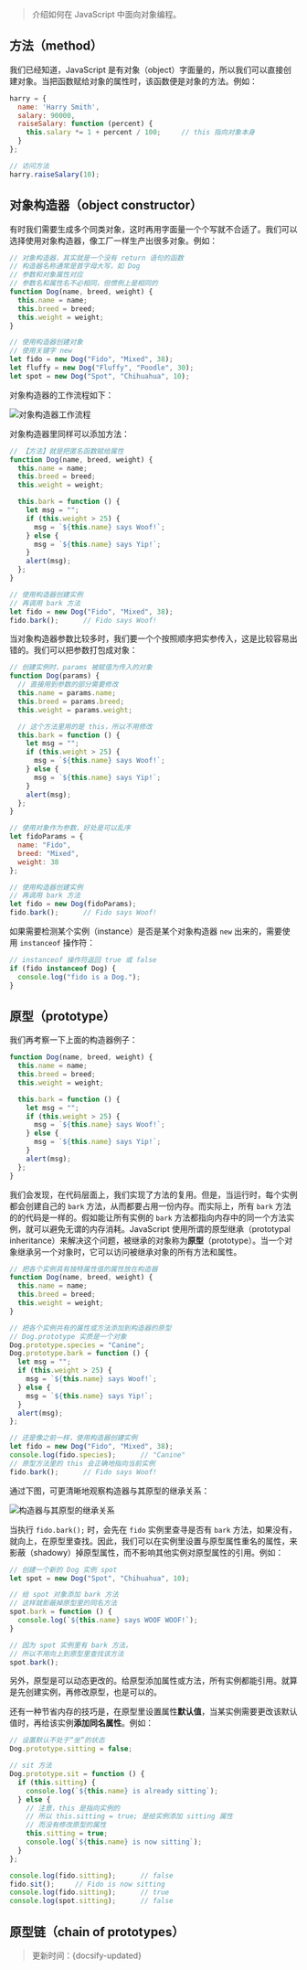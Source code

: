 > 介绍如何在 JavaScript 中面向对象编程。

## 方法（method）

我们已经知道，JavaScript 是有对象（object）字面量的，所以我们可以直接创建对象。当把函数赋给对象的属性时，该函数便是对象的方法。例如：

```js
harry = {
  name: 'Harry Smith',
  salary: 90000,
  raiseSalary: function (percent) {
    this.salary *= 1 + percent / 100;     // this 指向对象本身
  }
};

// 访问方法
harry.raiseSalary(10);
```

## 对象构造器（object constructor）

有时我们需要生成多个同类对象，这时再用字面量一个个写就不合适了。我们可以选择使用对象构造器，像工厂一样生产出很多对象。例如：

```js
// 对象构造器，其实就是一个没有 return 语句的函数
// 构造器名称通常是首字母大写，如 Dog
// 参数和对象属性对应
// 参数名和属性名不必相同，但惯例上是相同的
function Dog(name, breed, weight) {
  this.name = name;
  this.breed = breed;
  this.weight = weight;
}

// 使用构造器创建对象
// 使用关键字 new
let fido = new Dog("Fido", "Mixed", 38);
let fluffy = new Dog("Fluffy", "Poodle", 30);
let spot = new Dog("Spot", "Chihuahua", 10);
```
对象构造器的工作流程如下：

![对象构造器工作流程](../_images/对象构造器工作流程.svg ':size=600')

对象构造器里同样可以添加方法：

```js
// 【方法】就是把匿名函数赋给属性
function Dog(name, breed, weight) {
  this.name = name;
  this.breed = breed;
  this.weight = weight;

  this.bark = function () {
    let msg = "";
    if (this.weight > 25) {
      msg = `${this.name} says Woof!`;
    } else {
      msg = `${this.name} says Yip!`;
    }
    alert(msg);
  };
}

// 使用构造器创建实例
// 再调用 bark 方法
let fido = new Dog("Fido", "Mixed", 38);
fido.bark();      // Fido says Woof!
```

当对象构造器参数比较多时，我们要一个个按照顺序把实参传入，这是比较容易出错的。我们可以把参数打包成对象：

```js
// 创建实例时，params 被赋值为传入的对象
function Dog(params) {
  // 直接用到参数的部分需要修改
  this.name = params.name;
  this.breed = params.breed;
  this.weight = params.weight;

  // 这个方法里用的是 this，所以不用修改
  this.bark = function () {
    let msg = "";
    if (this.weight > 25) {
      msg = `${this.name} says Woof!`;
    } else {
      msg = `${this.name} says Yip!`;
    }
    alert(msg);
  };
}

// 使用对象作为参数，好处是可以乱序
let fidoParams = {
  name: "Fido",
  breed: "Mixed",
  weight: 38
};

// 使用构造器创建实例
// 再调用 bark 方法
let fido = new Dog(fidoParams);
fido.bark();      // Fido says Woof!
```

如果需要检测某个实例（instance）是否是某个对象构造器 `new` 出来的，需要使用 `instanceof` 操作符：

```js
// instanceof 操作符返回 true 或 false
if (fido instanceof Dog) {
  console.log("fido is a Dog.");
}
```

## 原型（prototype）

我们再考察一下上面的构造器例子：

```js
function Dog(name, breed, weight) {
  this.name = name;
  this.breed = breed;
  this.weight = weight;

  this.bark = function () {
    let msg = "";
    if (this.weight > 25) {
      msg = `${this.name} says Woof!`;
    } else {
      msg = `${this.name} says Yip!`;
    }
    alert(msg);
  };
}
```

我们会发现，在代码层面上，我们实现了方法的复用。但是，当运行时，每个实例都会创建自己的 `bark` 方法，从而都要占用一份内存。而实际上，所有 `bark` 方法的的代码是一样的。假如能让所有实例的 `bark` 方法都指向内存中的同一个方法实例，就可以避免无谓的内存消耗。JavaScript 使用所谓的原型继承（prototypal inheritance）来解决这个问题，被继承的对象称为**原型**（prototype）。当一个对象继承另一个对象时，它可以访问被继承对象的所有方法和属性。

```js
// 把各个实例具有独特属性值的属性放在构造器
function Dog(name, breed, weight) {
  this.name = name;
  this.breed = breed;
  this.weight = weight;
}

// 把各个实例共有的属性或方法添加到构造器的原型
// Dog.prototype 实质是一个对象
Dog.prototype.species = "Canine";
Dog.prototype.bark = function () {
  let msg = "";
  if (this.weight > 25) {
    msg = `${this.name} says Woof!`;
  } else {
    msg = `${this.name} says Yip!`;
  }
  alert(msg);
};

// 还是像之前一样，使用构造器创建实例
let fido = new Dog("Fido", "Mixed", 38);
console.log(fido.species);      // "Canine"
// 原型方法里的 this 会正确地指向当前实例
fido.bark();      // Fido says Woof!
```

通过下图，可更清晰地观察构造器与其原型的继承关系：

![构造器与其原型的继承关系](../_images/prototype.svg ':size=600')

当执行 `fido.bark();` 时，会先在 `fido` 实例里查寻是否有 `bark` 方法，如果没有，就向上，在原型里查找。因此，我们可以在实例里设置与原型属性重名的属性，来影蔽（shadowy）掉原型属性，而不影响其他实例对原型属性的引用。例如：

```js
// 创建一个新的 Dog 实例 spot
let spot = new Dog("Spot", "Chihuahua", 10);

// 给 spot 对象添加 bark 方法
// 这样就影蔽掉原型里的同名方法
spot.bark = function () {
  console.log(`${this.name} says WOOF WOOF!`);
}

// 因为 spot 实例里有 bark 方法，
// 所以不用向上到原型里查找该方法
spot.bark();
```

另外，原型是可以动态更改的。给原型添加属性或方法，所有实例都能引用。就算是先创建实例，再修改原型，也是可以的。

还有一种节省内存的技巧是，在原型里设置属性**默认值**，当某实例需要更改该默认值时，再给该实例**添加同名属性**。例如：

```js
// 设置默认不处于“坐”的状态
Dog.prototype.sitting = false;

// sit 方法
Dog.prototype.sit = function () {
  if (this.sitting) {
    console.log(`${this.name} is already sitting`);
  } else {
    // 注意，this 是指向实例的
    // 所以 this.sitting = true; 是给实例添加 sitting 属性
    // 而没有修改原型的属性
    this.sitting = true;
    console.log(`${this.name} is now sitting`);
  }
};

console.log(fido.sitting);      // false
fido.sit();     // Fido is now sitting
console.log(fido.sitting);      // true
console.log(spot.sitting);      // false
```

## 原型链（chain of prototypes）










> 更新时间：{docsify-updated}